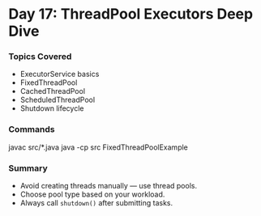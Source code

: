 # Day 17: ThreadPool Executors Deep Dive

### Topics Covered
- ExecutorService basics
- FixedThreadPool
- CachedThreadPool
- ScheduledThreadPool
- Shutdown lifecycle

### Commands
javac src/*.java
java -cp src FixedThreadPoolExample

### Summary
- Avoid creating threads manually — use thread pools.
- Choose pool type based on your workload.
- Always call `shutdown()` after submitting tasks.
